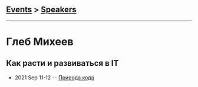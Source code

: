 ## [Events](../README.md) > [Speakers](../speakers.md)
---

# Глеб Михеев

## Как расти и развиваться в IT
- 2021 Sep 11-12 -- [Природа кода](https://youtu.be/3DQ1ckitJyg)    
